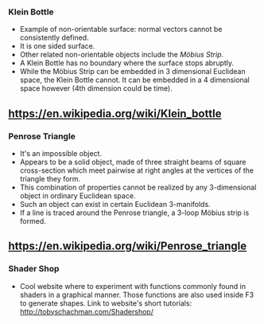 ### Klein Bottle
  + Example of non-orientable surface: normal vectors cannot be consistently defined.
  + It is one sided surface.
  + Other related non-orientable objects include the *Möbius Strip*.
  + A Klein Bottle has no boundary where the surface stops abruptly.   
  + While the Möbius Strip can be embedded in 3 dimensional Euclidean space, the Klein Bottle cannot. It can be embedded in a 4 dimensional space however (4th dimension could be time).

  https://en.wikipedia.org/wiki/Klein_bottle
  ---

### Penrose Triangle
+ It's an impossible object.
+ Appears to be a solid object, made of three straight beams of square cross-section which meet pairwise at right angles at the vertices of the triangle they form.
+ This combination of properties cannot be realized by any 3-dimensional object in ordinary Euclidean space.
+ Such an object can exist in certain Euclidean 3-manifolds.
+ If a line is traced around the Penrose triangle, a 3-loop Möbius strip is formed.

https://en.wikipedia.org/wiki/Penrose_triangle
---

### Shader Shop
+ Cool website where to experiment with functions commonly found in shaders in a graphical manner. Those functions are also used inside F3 to generate shapes.
Link to website's short tutorials:
http://tobyschachman.com/Shadershop/
